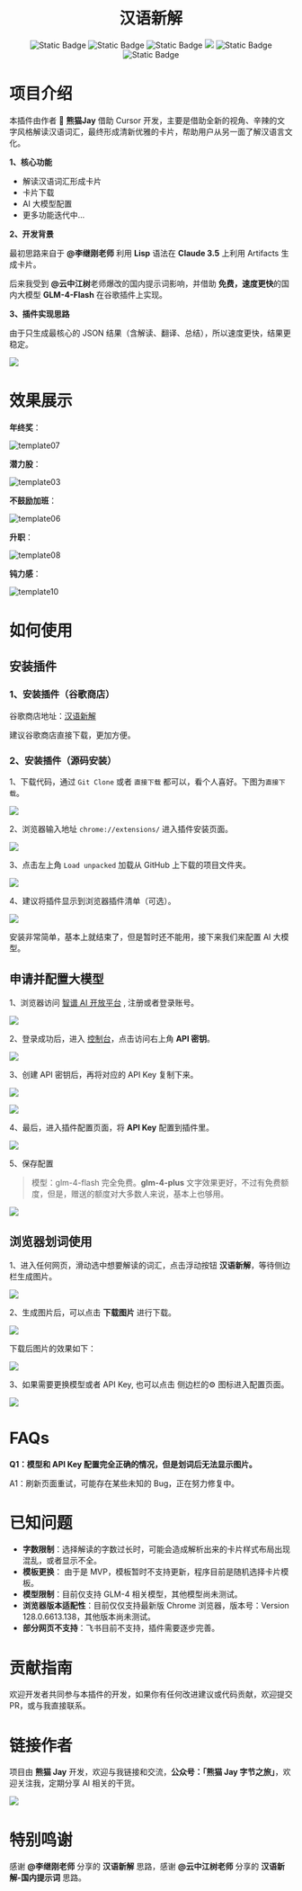 <h1 align="center">汉语新解</h1>

<p align="center">
<img alt="Static Badge" src="https://img.shields.io/badge/chrome_plugin-black?style=flat&logo=googlechrome&logoColor=violet&logoSize=auto">

<img alt="Static Badge" src="https://img.shields.io/badge/manifest_3.0-green">

<img alt="Static Badge" src="https://img.shields.io/badge/made_by-PandaJay-blue">

<img src="https://img.shields.io/badge/PRs-welcome-brightgreen.svg?style=flat">

<img alt="Static Badge" src="https://img.shields.io/badge/HTML5-purple?style=flat&logo=html5">

<img alt="Static Badge" src="https://img.shields.io/badge/JavaScript-blue?style=flat&logo=javascript&logoColor=white">

</p>

# 项目介绍

本插件由作者 🐼 **熊猫Jay** 借助 Cursor 开发，主要是借助全新的视角、辛辣的文字风格解读汉语词汇，最终形成清新优雅的卡片，帮助用户从另一面了解汉语言文化。

**1、核心功能**

* 解读汉语词汇形成卡片
* 卡片下载
* AI 大模型配置
* 更多功能迭代中...



**2、开发背景**

最初思路来自于 **@李继刚老师** 利用 **Lisp** 语法在 **Claude 3.5** 上利用 Artifacts 生成卡片。

后来我受到 **@云中江树**老师爆改的国内提示词影响，并借助 **免费，速度更快**的国内大模型 **GLM-4-Flash** 在谷歌插件上实现。



**3、插件实现思路**

由于只生成最核心的 JSON 结果（含解读、翻译、总结），所以速度更快，结果更稳定。

![](images/introduction23.png)

# 效果展示

**年终奖**：

![template07](template/template07.png)



**潜力股**：

![template03](template/template03.png)



**不鼓励加班**：

![template06](template/template06.png)



**升职**：

![template08](template/template08.png)



**钝力感**：

![template10](template/template10.png)

# 如何使用

## 安装插件

### 1、安装插件（谷歌商店）

谷歌商店地址：[汉语新解](https://chromewebstore.google.com/detail/%E6%B1%89%E8%AF%AD%E6%96%B0%E8%A7%A3/pnpajljeppgpoelfldccfnmhkidmahfc?hl=en-US&utm_source=ext_sidebar)

建议谷歌商店直接下载，更加方便。

### 2、安装插件（源码安装）


1、下载代码，通过 `Git Clone` 或者 `直接下载` 都可以，看个人喜好。下图为`直接下载`。

![](images/introduction24.png)



2、浏览器输入地址 `chrome://extensions/` 进入插件安装页面。

![](images/introduction25.png)



3、点击左上角 `Load unpacked` 加载从 GitHub 上下载的项目文件夹。

![](images/introduction26.png)



4、建议将插件显示到浏览器插件清单（可选）。

![](images/introduction27.png)



安装非常简单，基本上就结束了，但是暂时还不能用，接下来我们来配置 AI 大模型。



## 申请并配置大模型

1、浏览器访问 [智谱 AI 开放平台](https://www.bigmodel.cn/invite?icode=T7iYC9jW4YbXn6iCxIkCSlwpqjqOwPB5EXW6OL4DgqY%3D) , 注册或者登录账号。

![](images/introduction28.png)



2、登录成功后，进入 [控制台](https://bigmodel.cn/console/overview)，点击访问右上角 **API 密钥**。

![](images/introduction29.png)



3、创建 API 密钥后，再将对应的 API Key 复制下来。

![](images/introduction30.png)

![](images/introduction31.png)



4、最后，进入插件配置页面，将 **API Key** 配置到插件里。

![](images/introduction32.png)



5、保存配置

> 模型：glm-4-flash 完全免费。**glm-4-plus** 文字效果更好，不过有免费额度，但是，赠送的额度对大多数人来说，基本上也够用。

![](images/introduction33.png)



## 浏览器划词使用



1、进入任何网页，滑动选中想要解读的词汇，点击浮动按钮 **汉语新解**，等待侧边栏生成图片。

![](images/introduction34.png)



2、生成图片后，可以点击 **下载图片** 进行下载。

![](images/introduction35.png)



下载后图片的效果如下：

![](images/introduction17.png)



3、如果需要更换模型或者 API Key, 也可以点击 侧边栏的⚙️ 图标进入配置页面。

![](images/introduction36.png)



# FAQs

**Q1：模型和 API Key 配置完全正确的情况，但是划词后无法显示图片。**

A1：刷新页面重试，可能存在某些未知的 Bug，正在努力修复中。

# 已知问题

* **字数限制**：选择解读的字数过长时，可能会造成解析出来的卡片样式布局出现混乱，或者显示不全。
* **模板更换**： 由于是 MVP，模板暂时不支持更新，程序目前是随机选择卡片模板。
* **模型限制**：目前仅支持 GLM-4 相关模型，其他模型尚未测试。
* **浏览器版本适配性**：目前仅仅支持最新版 Chrome 浏览器，版本号：Version 128.0.6613.138，其他版本尚未测试。
* **部分网页不支持**：飞书目前不支持，插件需要逐步完善。

# 贡献指南

欢迎开发者共同参与本插件的开发，如果你有任何改进建议或代码贡献，欢迎提交PR，或与我直接联系。

# 链接作者

项目由 **熊猫 Jay** 开发，欢迎与我链接和交流，**公众号：「熊猫 Jay 字节之旅」**，欢迎关注我，定期分享 AI 相关的干货。

![](images/introduction10.png)

# 特别鸣谢

感谢 **@李继刚老师** 分享的 **汉语新解** 思路，感谢 **@云中江树老师** 分享的 **汉语新解-国内提示词** 思路。
